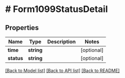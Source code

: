 # # Form1099StatusDetail

## Properties

Name | Type | Description | Notes
------------ | ------------- | ------------- | -------------
**time** | **string** |  | [optional]
**status** | **string** |  | [optional]

[[Back to Model list]](../../../README.md#models) [[Back to API list]](../../../README.md#endpoints) [[Back to README]](../../../README.md)
